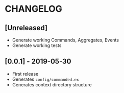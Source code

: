 # CHANGELOG

## [Unreleased]

- Generate working Commands, Aggregates, Events
- Generate working tests

## [0.0.1] - 2019-05-30

- First release
- Generates `config/commanded.ex`
- Generates context directory structure

